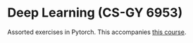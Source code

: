 # Deep Learning (CS-GY 6953)

Assorted exercises in Pytorch. This accompanies [this course](https://chinmayhegde.github.io/dl-notes/).

